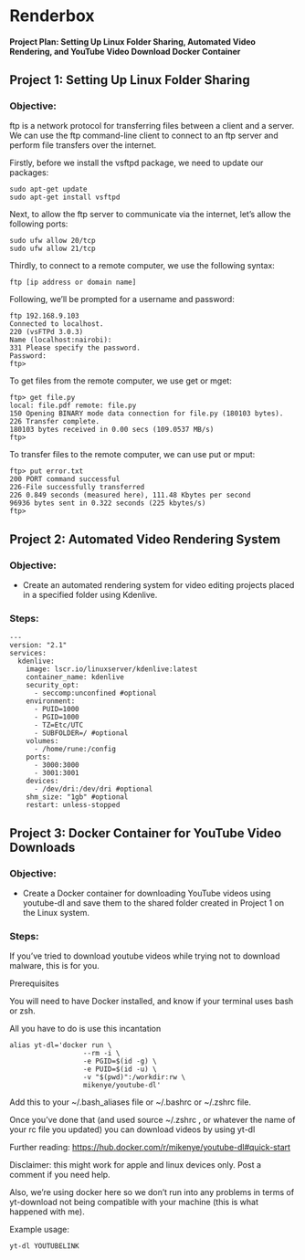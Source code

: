 # Renderbox

#### Project Plan: Setting Up Linux Folder Sharing, Automated Video Rendering, and YouTube Video Download Docker Container

## Project 1: Setting Up Linux Folder Sharing

### Objective:

ftp is a network protocol for transferring files between a client and a server. We can use the ftp command-line client to connect to an ftp server and perform file transfers over the internet.

Firstly, before we install the vsftpd package, we need to update our packages:

```
sudo apt-get update
sudo apt-get install vsftpd
```

Next, to allow the ftp server to communicate via the internet, let’s allow the following ports:

```
sudo ufw allow 20/tcp
sudo ufw allow 21/tcp
```

Thirdly, to connect to a remote computer, we use the following syntax:

```
ftp [ip address or domain name]
```

Following, we’ll be prompted for a username and password:

```
ftp 192.168.9.103
Connected to localhost.
220 (vsFTPd 3.0.3)
Name (localhost:nairobi): 
331 Please specify the password.
Password: 
ftp>
```

To get files from the remote computer, we use get or mget:

```
ftp> get file.py
local: file.pdf remote: file.py
150 Opening BINARY mode data connection for file.py (180103 bytes).
226 Transfer complete.
180103 bytes received in 0.00 secs (109.0537 MB/s)
ftp>
```

To transfer files to the remote computer, we can use put or mput:

```
ftp> put error.txt
200 PORT command successful
226-File successfully transferred
226 0.849 seconds (measured here), 111.48 Kbytes per second
96936 bytes sent in 0.322 seconds (225 kbytes/s)
ftp>
```

## Project 2: Automated Video Rendering System

### Objective:

- Create an automated rendering system for video editing projects placed in a specified folder using Kdenlive.

### Steps:

```
---
version: "2.1"
services:
  kdenlive:
    image: lscr.io/linuxserver/kdenlive:latest
    container_name: kdenlive
    security_opt:
      - seccomp:unconfined #optional
    environment:
      - PUID=1000
      - PGID=1000
      - TZ=Etc/UTC
      - SUBFOLDER=/ #optional
    volumes:
      - /home/rune:/config
    ports:
      - 3000:3000
      - 3001:3001
    devices:
      - /dev/dri:/dev/dri #optional
    shm_size: "1gb" #optional
    restart: unless-stopped
```

## Project 3: Docker Container for YouTube Video Downloads

### Objective:

- Create a Docker container for downloading YouTube videos using youtube-dl and save them to the shared folder created in Project 1 on the Linux system.

### Steps:

If you’ve tried to download youtube videos while trying not to download malware, this is for you.

Prerequisites

You will need to have Docker installed, and know if your terminal uses bash or zsh.

All you have to do is use this incantation

```
alias yt-dl='docker run \
                  --rm -i \
                  -e PGID=$(id -g) \
                  -e PUID=$(id -u) \
                  -v "$(pwd)":/workdir:rw \
                  mikenye/youtube-dl'
```
Add this to your ~/.bash_aliases file or ~/.bashrc or ~/.zshrc file.

Once you’ve done that (and used source ~/.zshrc , or whatever the name of your rc file you updated) you can download videos by using yt-dl <youtube-url>

Further reading: https://hub.docker.com/r/mikenye/youtube-dl#quick-start

Disclaimer: this might work for apple and linux devices only. Post a comment if you need help.

Also, we’re using docker here so we don’t run into any problems in terms of yt-download not being compatible with your machine (this is what happened with me).

Example usage:

```
yt-dl YOUTUBELINK
```